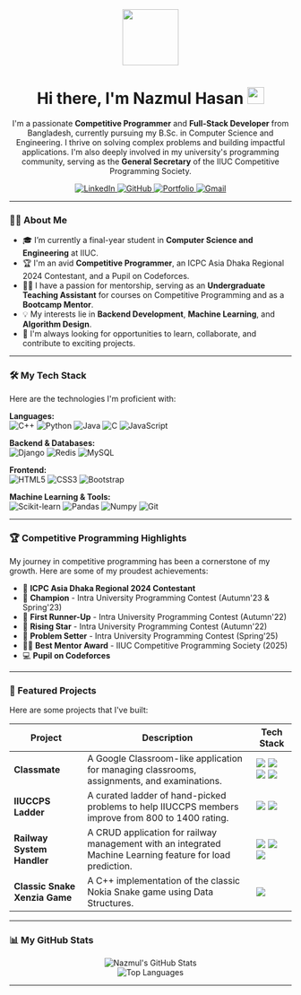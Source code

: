 <div id="header" align="center">
  <img src="https://media.giphy.com/media/M9gbBd9nbDrOTu1Mqx/giphy.gif" width="100"/>
  <h1>
    Hi there, I'm Nazmul Hasan
    <img src="https://media.giphy.com/media/hvRJCLFzcasrR4ia7z/giphy.gif" width="30px"/>
  </h1>
  <p>
    I'm a passionate <strong>Competitive Programmer</strong> and <strong>Full-Stack Developer</strong> from Bangladesh, currently pursuing my B.Sc. in Computer Science and Engineering. I thrive on solving complex problems and building impactful applications. I'm also deeply involved in my university's programming community, serving as the <strong>General Secretary</strong> of the IIUC Competitive Programming Society.
  </p>
  
  <p align="center">
    <!-- Replace the links with your actual profile URLs -->
    <a href="https://www.linkedin.com/in/nazmul-hasan-1329511aa/" target="_blank">
      <img src="https://img.shields.io/badge/LinkedIn-0077B5?style=for-the-badge&logo=linkedin&logoColor=white" alt="LinkedIn"/>
    </a>
    <a href="https://github.com/hasan-nazmul" target="_blank">
      <img src="https://img.shields.io/badge/GitHub-181717?style=for-the-badge&logo=github&logoColor=white" alt="GitHub"/>
    </a>
     <a href="https://personal-portfolio-pi-topaz.vercel.app/" target="_blank">
      <img src="https://img.shields.io/badge/Portfolio-00C7B7?style=for-the-badge&logo=firebase&logoColor=white" alt="Portfolio"/>
    </a>
    <a href="mailto:nh2826239@gmail.com">
      <img src="https://img.shields.io/badge/Gmail-D14836?style=for-the-badge&logo=gmail&logoColor=white" alt="Gmail"/>
    </a>
  </p>
</div>

---

### 👨‍💻 About Me

- 🎓 I’m currently a final-year student in **Computer Science and Engineering** at IIUC.
- 🏆 I'm an avid **Competitive Programmer**, an ICPC Asia Dhaka Regional 2024 Contestant, and a Pupil on Codeforces.
- 👨‍🏫 I have a passion for mentorship, serving as an **Undergraduate Teaching Assistant** for courses on Competitive Programming and as a **Bootcamp Mentor**.
- 💡 My interests lie in **Backend Development**, **Machine Learning**, and **Algorithm Design**.
- 🚀 I'm always looking for opportunities to learn, collaborate, and contribute to exciting projects.

---

### 🛠️ My Tech Stack

Here are the technologies I'm proficient with:

<p align="left">
  <strong>Languages:</strong><br>
  <img src="https://img.shields.io/badge/C%2B%2B-00599C?style=for-the-badge&logo=c%2B%2B&logoColor=white" alt="C++"/>
  <img src="https://img.shields.io/badge/Python-3776AB?style=for-the-badge&logo=python&logoColor=white" alt="Python"/>
  <img src="https://img.shields.io/badge/Java-ED8B00?style=for-the-badge&logo=java&logoColor=white" alt="Java"/>
  <img src="https://img.shields.io/badge/C-A8B9CC?style=for-the-badge&logo=c&logoColor=black" alt="C"/>
  <img src="https://img.shields.io/badge/JavaScript-F7DF1E?style=for-the-badge&logo=javascript&logoColor=black" alt="JavaScript"/>
</p>

<p align="left">
  <strong>Backend & Databases:</strong><br>
  <img src="https://img.shields.io/badge/Django-092E20?style=for-the-badge&logo=django&logoColor=white" alt="Django"/>
  <img src="https://img.shields.io/badge/Redis-DC382D?style=for-the-badge&logo=redis&logoColor=white" alt="Redis"/>
  <img src="https://img.shields.io/badge/MySQL-4479A1?style=for-the-badge&logo=mysql&logoColor=white" alt="MySQL"/>
</p>

<p align="left">
  <strong>Frontend:</strong><br>
  <img src="https://img.shields.io/badge/HTML5-E34F26?style=for-the-badge&logo=html5&logoColor=white" alt="HTML5"/>
  <img src="https://img.shields.io/badge/CSS3-1572B6?style=for-the-badge&logo=css3&logoColor=white" alt="CSS3"/>
  <img src="https://img.shields.io/badge/Bootstrap-7952B3?style=for-the-badge&logo=bootstrap&logoColor=white" alt="Bootstrap"/>
</p>

<p align="left">
  <strong>Machine Learning & Tools:</strong><br>
  <img src="https://img.shields.io/badge/scikit--learn-F7931E?style=for-the-badge&logo=scikit-learn&logoColor=white" alt="Scikit-learn"/>
  <img src="https://img.shields.io/badge/Pandas-150458?style=for-the-badge&logo=pandas&logoColor=white" alt="Pandas"/>
  <img src="https://img.shields.io/badge/Numpy-013243?style=for-the-badge&logo=numpy&logoColor=white" alt="Numpy"/>
  <img src="https://img.shields.io/badge/Git-F05032?style=for-the-badge&logo=git&logoColor=white" alt="Git"/>
</p>

---

### 🏆 Competitive Programming Highlights

My journey in competitive programming has been a cornerstone of my growth. Here are some of my proudest achievements:

- 🏅 **ICPC Asia Dhaka Regional 2024 Contestant**
- 🥇 **Champion** - Intra University Programming Contest (Autumn'23 & Spring'23)
- 🥈 **First Runner-Up** - Intra University Programming Contest (Autumn'22)
- 🌟 **Rising Star** - Intra University Programming Contest (Autumn'22)
- 📝 **Problem Setter** - Intra University Programming Contest (Spring'25)
- 👨‍🏫 **Best Mentor Award** - IIUC Competitive Programming Society (2025)
- 💻 **Pupil on Codeforces**

---

### 🚀 Featured Projects

Here are some projects that I've built:

| Project                                     | Description                                                                                              | Tech Stack                                                                                                                              |
| ------------------------------------------- | -------------------------------------------------------------------------------------------------------- | --------------------------------------------------------------------------------------------------------------------------------------- |
| **Classmate**                               | A Google Classroom-like application for managing classrooms, assignments, and examinations.              | <img src="https://img.shields.io/badge/Django-092E20?style=flat&logo=django&logoColor=white"/> <img src="https://img.shields.io/badge/Redis-DC382D?style=flat&logo=redis&logoColor=white"/> <img src="https://img.shields.io/badge/JavaScript-F7DF1E?style=flat&logo=javascript&logoColor=black"/> <img src="https://img.shields.io/badge/Bootstrap-7952B3?style=flat&logo=bootstrap&logoColor=white"/> |
| **IIUCCPS Ladder**                          | A curated ladder of hand-picked problems to help IIUCCPS members improve from 800 to 1400 rating.         | <img src="https://img.shields.io/badge/HTML5-E34F26?style=flat&logo=html5&logoColor=white"/> <img src="https://img.shields.io/badge/CSS3-1572B6?style=flat&logo=css3&logoColor=white"/> |
| **Railway System Handler**                  | A CRUD application for railway management with an integrated Machine Learning feature for load prediction. | <img src="https://img.shields.io/badge/Django-092E20?style=flat&logo=django&logoColor=white"/> <img src="https://img.shields.io/badge/Bootstrap-7952B3?style=flat&logo=bootstrap&logoColor=white"/> <img src="https://img.shields.io/badge/scikit--learn-F7931E?style=flat&logo=scikit-learn&logoColor=white"/> |
| **Classic Snake Xenzia Game**               | A C++ implementation of the classic Nokia Snake game using Data Structures.                              | <img src="https://img.shields.io/badge/C%2B%2B-00599C?style=flat&logo=c%2B%2B&logoColor=white"/>                                       |


---

### 📊 My GitHub Stats

<p align="center">
  <!-- Replace `hasan-nazmul` with your GitHub username if it's different -->
  <img src="https://github-readme-stats.vercel.app/api?username=hasan-nazmul&show_icons=true&theme=dracula&include_all_commits=true&count_private=true" alt="Nazmul's GitHub Stats"/>
  <br/>
  <img src="https://github-readme-stats.vercel.app/api/top-langs/?username=hasan-nazmul&layout=compact&langs_count=8&theme=dracula" alt="Top Languages"/>
</p>

---
